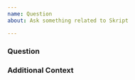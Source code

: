 ```yaml
---
name: Question
about: Ask something related to Skript

---
```


### Question
<!--- A clear description of your question --->

### Additional Context
<!--- Add any other context like screenshots to help explain your question --->

